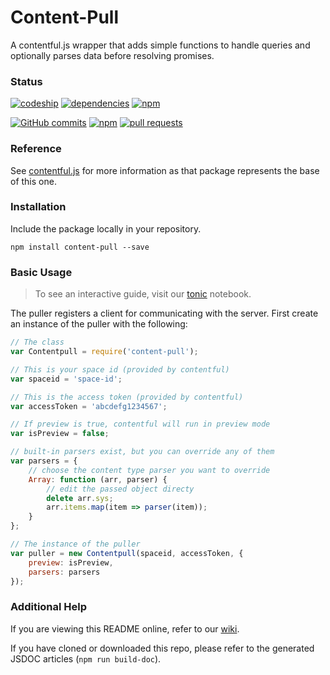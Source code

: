 # Content-Pull

A contentful.js wrapper that adds simple functions to handle queries and optionally parses data before resolving promises.

### Status

[![codeship](https://img.shields.io/codeship/69d35670-df2d-0133-e854-1ae6aaced788/master.svg?maxAge=2592000&style=flat)](#)
[![dependencies](https://david-dm.org/remedyhealth/content-pull.svg)](#)
[![npm](https://img.shields.io/npm/v/content-pull.svg?maxAge=86400&style=flat)](https://www.npmjs.com/package/content-pull)

[![GitHub commits](https://img.shields.io/github/commits-since/remedyhealth/content-pull/v1.0.0.svg?maxAge=86400&style=flat)](https://github.com/remedyhealth/content-pull/commits/master)
[![npm](https://img.shields.io/npm/l/content-pull.svg?maxAge=2592000&style=flat)](https://raw.githubusercontent.com/remedyhealth/content-pull/master/LICENSE)
[![pull requests](https://img.shields.io/badge/pull%20requests-accepting-brightgreen.svg?style=flat)](https://github.com/remedyhealth/content-pull/fork)

### Reference

See [contentful.js](https://github.com/contentful/contentful.js) for more information as that package represents the base of this one.

### Installation

Include the package locally in your repository.

`npm install content-pull --save`

### Basic Usage

> To see an interactive guide, visit our [tonic](https://tonicdev.com/mrsteele/content-pull) notebook.

The puller registers a client for communicating with the server. First create an instance of the puller with the following:

```javascript
// The class
var Contentpull = require('content-pull');

// This is your space id (provided by contentful)
var spaceid = 'space-id';

// This is the access token (provided by contentful)
var accessToken = 'abcdefg1234567';

// If preview is true, contentful will run in preview mode
var isPreview = false;

// built-in parsers exist, but you can override any of them
var parsers = {
    // choose the content type parser you want to override
    Array: function (arr, parser) {
        // edit the passed object directy
        delete arr.sys;
        arr.items.map(item => parser(item));
    }
};

// The instance of the puller
var puller = new Contentpull(spaceid, accessToken, {
    preview: isPreview,
    parsers: parsers
});
```

### Additional Help

If you are viewing this README online, refer to our [wiki](https://github.com/remedyhealth/content-pull/wiki).

If you have cloned or downloaded this repo, please refer to the generated JSDOC articles (`npm run build-doc`).
